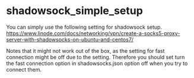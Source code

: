 # shadowsock_simple_setup

You can simply use the following setting for shadowsock setup.
https://www.linode.com/docs/networking/vpn/create-a-socks5-proxy-server-with-shadowsocks-on-ubuntu-and-centos7/

Notes that it might not work out of the box, as the setting for fast connection might be off due to the setting.
Therefore you should set turn the fast connection option in shadowsocks.json option off when you try to connect them.
